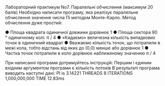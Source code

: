 Лабораторний практикум No7. Паралельні обчислення (максимум 20 балів)
Необхідно написати програму, яка реалізує паралельне обчислення значення числа Пі
методом Монте-Карло. Метод обчислення дуже простий:


● Площа квадрата одиничної довжини дорівнює 1
● Площа сектора 90 ° одиничному колі: π / 4
● «Кидаємо» величезна кількість випадкових точок в одиничний квадрат
● Вважаємо кількість точок, що потрапили в межі кола, тобто відстань від яких до
(0,0) менше або дорівнює 1
● Частка точок потрапили в коло дорівнює наближеному значенню π / 4

При написанні програми дотримуйтесь інструкцій:
Першим і єдиним вхідним аргументом програми є кількість потоків
В результаті програма виводить наступні дані:
PI is 3.14221
THREADS 8
ITERATIONS 1,000,000,000
TIME 12.83ms
